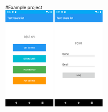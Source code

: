 #Example project <br>
<img height="300" src="1.png" width="150"/>
<img height="300" src="2.png" width="150"/>
